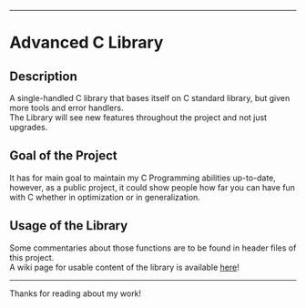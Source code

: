 ***

# Advanced C Library

## Description

A single-handled C library that bases itself on C standard library, but given more tools and error handlers.<br>
The Library will see new features throughout the project and not just upgrades.

## Goal of the Project

It has for main goal to maintain my C Programming abilities up-to-date, however, as a public project, it could show people how far you can have fun with C whether in optimization or in generalization.

## Usage of the Library

Some commentaries about those functions are to be found in header files of this project.<br>
A wiki page for usable content of the library is available [here](https://github.com/guillaumebgd/Advanced_C_Library/wiki/Advanced-C-Library:-Functions)!

***

Thanks for reading about my work!
